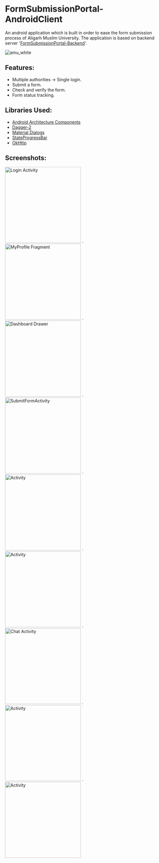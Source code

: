 # FormSubmissionPortal-AndroidClient
An android application which is built in order to ease the form submission process of Aligarh Muslim University. The application is based on backend server '[FormSubmissionPortal-Backend](https://github.com/saarthak08/FormSubmissionPortal-Backend)'. 

![amu_white](https://user-images.githubusercontent.com/38679082/69500110-40decc00-0f1e-11ea-8859-3e7c9e99a349.png)

## Features:
- Multiple authorities -> Single login.
- Submit a form.
- Check and verify the form.
- Form status tracking.


## Libraries Used:
- [Android Architecture Components](https://developer.android.com/topic/libraries/architecture)
- [Dagger-2](https://github.com/google/dagger)
- [Material Dialogs](https://github.com/afollestad/material-dialogs)
- [StateProgressBar](https://github.com/kofigyan/StateProgressBar)
- [OkHttp](https://square.github.io/okhttp/)


## Screenshots:
<img src="https://user-images.githubusercontent.com/38679082/69500355-5e149a00-0f20-11ea-80fd-4fc99e08a5b2.jpg" alt="Login Activity" width="250"/> .    <img src="https://user-images.githubusercontent.com/38679082/69500379-961bdd00-0f20-11ea-8264-efd2b00f0fa7.jpg" alt="MyProfile Fragment" width="250"/> .    <img src="https://user-images.githubusercontent.com/38679082/69500383-9b792780-0f20-11ea-9715-4556e56718a1.jpg" alt="Dashboard Drawer" width="250"/> .    <img src="https://user-images.githubusercontent.com/38679082/69500420-dc713c00-0f20-11ea-9202-f3dfc0e3574d.jpg" alt="SubmitFormActivity" width="250"/>  .    <img src="https://user-images.githubusercontent.com/38679082/69500422-ded39600-0f20-11ea-86af-08289f5c16f3.jpg" alt="Activity" width="250"/>  .    <img src="https://user-images.githubusercontent.com/38679082/69500442-1c382380-0f21-11ea-8aa5-0b9c185488b0.jpg" alt="Activity" width="250"/>  .    <img src="https://user-images.githubusercontent.com/38679082/69500444-1e9a7d80-0f21-11ea-8f22-b00e2b1030fa.jpg" alt="Chat Activity" width="250"/>  .    <img src="https://user-images.githubusercontent.com/38679082/69500446-20644100-0f21-11ea-9b6a-f6258113513f.jpg" alt="Activity" width="250"/>  .    <img src="https://user-images.githubusercontent.com/38679082/69500449-22c69b00-0f21-11ea-9c3b-caf5477d03e0.jpg" alt="Activity" width="250"/>
